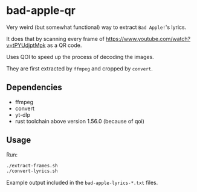 # bad-apple-qr
Very weird (but somewhat functional) way to extract `Bad Apple!`'s lyrics.

It does that by scanning every frame of https://www.youtube.com/watch?v=tPYUdjptMpk as a QR code.

Uses QOI to speed up the process of decoding the images.

They are first extracted by `ffmpeg` and cropped by `convert`.

## Dependencies
- ffmpeg
- convert
- yt-dlp
- rust toolchain above version 1.56.0 (because of qoi)

## Usage
Run:

```bash
./extract-frames.sh
./convert-lyrics.sh
```

Example output included in the `bad-apple-lyrics-*.txt` files.
